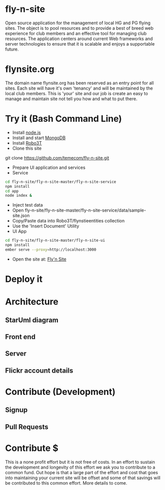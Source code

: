 # fly-n-site
Open source application for the management of local HG and PG flying sites.
The object is to pool resources and to provide a best of breed web experience for club members and an effective tool for managing club resources. The application centers around current Web frameworks and server technologies to ensure that it is scalable and enjoys a supportable future.

# flynsite.org
The domain name flynsite.org has been reserved as an entry point for all sites. Each site will have it's own 'tenancy' and will be maintained by the local club members. This is 'your' site and our job is create an easy to manage and maintain site not tell you how and what to put there.

# Try it (Bash Command Line)
* Install [node.js](https://nodejs.org/en/)
* Install and start [MongoDB](https://www.mongodb.com/cloud/atlas/lp/general?jmp=search&utm_source=google&utm_campaign=Americas-US-MongoDB-to-Atlas-Brand-Alpha&utm_keyword=mongodb&utm_device=c&utm_network=g&utm_medium=cpc&utm_creative=248596149315&utm_matchtype=e&_bt=248596149315&_bk=mongodb&_bm=e&_bn=g&gclid=CjwKCAiAt8TUBRAKEiwAOI9pAO7Sq6qEt0DrNlnkDTj2TssYyjGsQsMkHmfjuwm6CQpYVs5AOmy6fBoCenoQAvD_BwE)
* Install [Robo3T](https://robomongo.org/download)
* Clone this site

git clone https://github.com/temecom/fly-n-site.git

* Prepare UI application and services
 * Service

``` bash
cd fly-n-site/fly-n-site-master/fly-n-site-service
npm install
cd app
node index &
```

* Inject test data
 * Open fly-n-site/fly-n-site-master/fly-n-site-service/data/sample-site.json
 * Copy/Paste data into Robo3T/flynstieentities collection
  * Use the 'Insert Document' Utility
 * UI App

``` bash
cd fly-n-site/fly-n-site-master/fly-n-site-ui
npm install
ember serve --proxy=http://localhost:3000
```
* Open the site at:
[Fly'n Site](http://localhost:4200)

# Deploy it

# Architecture
## StarUml diagram
## Front end
## Server
## Flickr account details
# Contribute (Development)
## Signup
##
## Pull Requests
# Contribute $
This is a none profit effort but it is not free of costs. In an effort to sustain the development and longevity of this effort we ask you to contribute to a common fund. Out hope is that a large part of the effort and cost that goes into maintaining your current site will be offset and some of that savings will be contributed to this common effort. More details to come.
